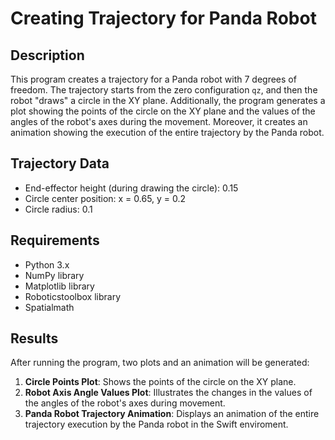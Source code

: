 # Creating Trajectory for Panda Robot

## Description

This program creates a trajectory for a Panda robot with 7 degrees of freedom. The trajectory starts from the zero configuration `qz`, and then the robot "draws" a circle in the XY plane. Additionally, the program generates a plot showing the points of the circle on the XY plane and the values of the angles of the robot's axes during the movement. Moreover, it creates an animation showing the execution of the entire trajectory by the Panda robot.

## Trajectory Data

- End-effector height (during drawing the circle): 0.15
- Circle center position: x = 0.65, y = 0.2
- Circle radius: 0.1

## Requirements

- Python 3.x
- NumPy library
- Matplotlib library
- Roboticstoolbox library
- Spatialmath

## Results

After running the program, two plots and an animation will be generated:

1. **Circle Points Plot**: Shows the points of the circle on the XY plane.
2. **Robot Axis Angle Values Plot**: Illustrates the changes in the values of the angles of the robot's axes during movement.
3. **Panda Robot Trajectory Animation**: Displays an animation of the entire trajectory execution by the Panda robot in the Swift enviroment.
